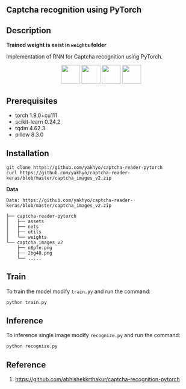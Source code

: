 ## Captcha recognition using PyTorch

## Description
**Trained weight is exist in `weights` folder**

Implementation of RNN for Captcha recognition using PyTorch.

<div align='center'>
  <img src='assets/2b827.png' height="50px">
  <img src='assets/2bg48.png' height="50px">
  <img src='assets/2cegf.png' height="50px">
  <img src='assets/2cg58.png' height="50px">
</div>

## Prerequisites

- torch 1.9.0+cu111
- scikit-learn 0.24.2
- tqdm 4.62.3
- pillow 8.3.0

## Installation

```
git clone https://github.com/yakhyo/captcha-reader-pytorch
curl https://github.com/yakhyo/captcha-reader-keras/blob/master/captcha_images_v2.zip
```

**Data**

```
Data: https://github.com/yakhyo/captcha-reader-keras/blob/master/captcha_images_v2.zip

├── captcha-reader-pytorch
│   ├── assets
│   ├── nets
│   ├── utils
│   └── weights
└── captcha_images_v2
    ├── n8pfe.png
    ├── 2bg48.png
    └── .....
```

## Train
To train the model modify `train.py` and run the command:
```
python train.py
```

## Inference
To inference single image modify `recognize.py` and run the command:
```
python recognize.py
```
## Reference

1. https://github.com/abhishekkrthakur/captcha-recognition-pytorch


